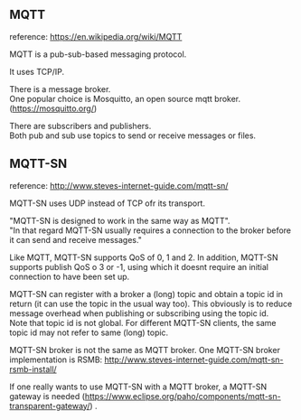 MQTT
------------------------------

reference: https://en.wikipedia.org/wiki/MQTT

MQTT is a pub-sub-based messaging protocol.

It uses TCP/IP.

There is a message broker.  
One popular choice is Mosquitto, an open source mqtt broker. (https://mosquitto.org/) 

There are subscribers and publishers.  
Both pub and sub use topics to send or receive messages or files.


MQTT-SN
-------------

reference: http://www.steves-internet-guide.com/mqtt-sn/

MQTT-SN uses UDP instead of TCP ofr its transport.

"MQTT-SN is designed to work in the same way as MQTT".  
"In that regard MQTT-SN usually requires a connection to the broker before it can send and receive messages."

Like MQTT, MQTT-SN supports QoS of 0, 1 and 2.
In addition, MQTT-SN supports publish QoS o 3 or -1,
using which it doesnt require an initial connection to have been set up.

MQTT-SN can register with a broker a (long) topic and obtain a topic id in return (it can use the topic in the usual way too).
This obviously is to reduce message overhead when publishing or subscribing using the topic id.  
Note that topic id is not global.
For different MQTT-SN clients, the same topic id may not refer to same (long) topic.

MQTT-SN broker is not the same as MQTT broker.
One MQTT-SN broker implementation is RSMB: http://www.steves-internet-guide.com/mqtt-sn-rsmb-install/

If one really wants to use MQTT-SN with a MQTT broker, a MQTT-SN gateway is needed
(https://www.eclipse.org/paho/components/mqtt-sn-transparent-gateway/)
.


